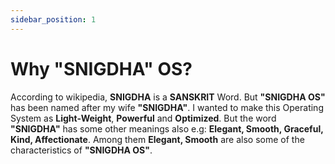 ```yaml
---
sidebar_position: 1
---
```


# Why "SNIGDHA" OS?

According to wikipedia, **SNIGDHA** is a **SANSKRIT** Word. But **"SNIGDHA OS"** has been named after my wife **"SNIGDHA"**. I wanted to make this Operating System as **Light-Weight**, **Powerful** and **Optimized**. But the word **"SNIGDHA"** has some other meanings also e.g: **Elegant, Smooth, Graceful, Kind, Affectionate**. Among them **Elegant, Smooth** are also some of the characteristics of **"SNIGDHA OS"**. 
